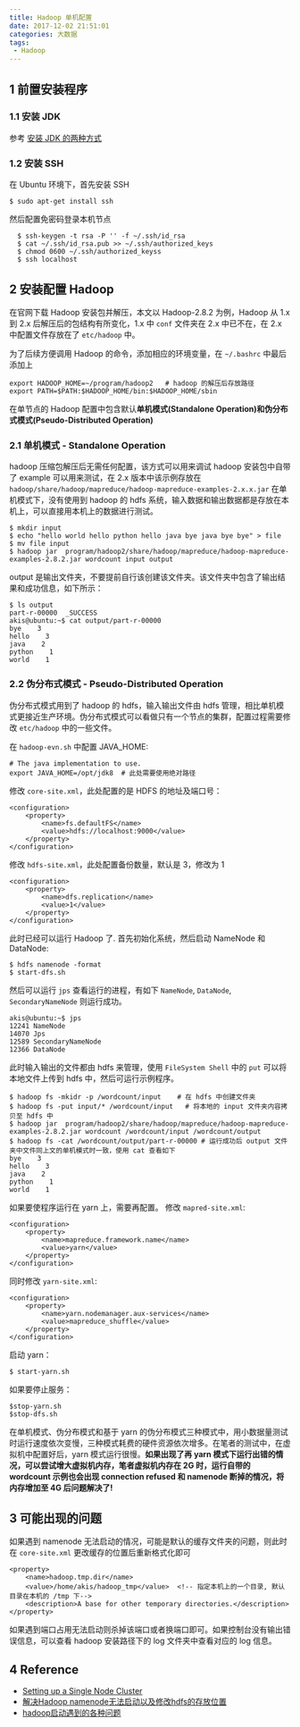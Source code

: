 ```yaml
---
title: Hadoop 单机配置
date: 2017-12-02 21:51:01
categories: 大数据
tags:
 - Hadoop
---
```



## 1 前置安装程序
### 1.1 安装 JDK
参考 [安装 JDK 的两种方式](https://www.cnblogs.com/a2211009/p/4265225.html)
### 1.2 安装 SSH
在 Ubuntu 环境下，首先安装 SSH
<!-- more -->
```
$ sudo apt-get install ssh
```
然后配置免密码登录本机节点
```
  $ ssh-keygen -t rsa -P '' -f ~/.ssh/id_rsa
  $ cat ~/.ssh/id_rsa.pub >> ~/.ssh/authorized_keys
  $ chmod 0600 ~/.ssh/authorized_keyss
  $ ssh localhost
```

## 2 安装配置 Hadoop
在官网下载 Hadoop 安装包并解压，本文以 Hadoop-2.8.2 为例，Hadoop 从 1.x 到 2.x 后解压后的包结构有所变化，1.x 中 `conf` 文件夹在 2.x 中已不在，在 2.x 中配置文件存放在了 `etc/hadoop` 中。


为了后续方便调用 Hadoop 的命令，添加相应的环境变量，在 `~/.bashrc` 中最后添加上
```
export HADOOP_HOME=~/program/hadoop2   # hadoop 的解压后存放路径
export PATH=$PATH:$HADOOP_HOME/bin:$HADOOP_HOME/sbin
```

在单节点的 Hadoop 配置中包含默认**单机模式(Standalone Operation)**和**伪分布式模式(Pseudo-Distributed Operation)**

### 2.1 单机模式 - Standalone Operation
hadoop 压缩包解压后无需任何配置，该方式可以用来调试
hadoop 安装包中自带了 example 可以用来测试，在 2.x 版本中该示例存放在 `hadoop/share/hadoop/mapreduce/hadoop-mapreduce-examples-2.x.x.jar`
在单机模式下，没有使用到 hadoop 的 hdfs 系统，输入数据和输出数据都是存放在本机上，可以直接用本机上的数据进行测试。
```
$ mkdir input
$ echo "hello world hello python hello java bye java bye bye" > file
$ mv file input 
$ hadoop jar  program/hadoop2/share/hadoop/mapreduce/hadoop-mapreduce-examples-2.8.2.jar wordcount input output
```
output 是输出文件夹，不要提前自行该创建该文件夹。该文件夹中包含了输出结果和成功信息，如下所示：
```
$ ls output
part-r-00000  _SUCCESS
akis@ubuntu:~$ cat output/part-r-00000 
bye    3
hello    3
java    2
python    1
world    1
```

### 2.2 伪分布式模式 - Pseudo-Distributed Operation
伪分布式模式用到了 hadoop 的 hdfs，输入输出文件由 hdfs 管理，相比单机模式更接近生产环境。伪分布式模式可以看做只有一个节点的集群，配置过程需要修改 `etc/hadoop` 中的一些文件。

在 `hadoop-evn.sh` 中配置 JAVA_HOME:
```
# The java implementation to use.
export JAVA_HOME=/opt/jdk8  # 此处需要使用绝对路径
```

修改 `core-site.xml`，此处配置的是 HDFS 的地址及端口号：
```
<configuration>
    <property>
        <name>fs.defaultFS</name>
        <value>hdfs://localhost:9000</value>
    </property>
</configuration>
```

修改 `hdfs-site.xml`，此处配置备份数量，默认是 3，修改为 1
```
<configuration>
    <property>
        <name>dfs.replication</name>
        <value>1</value>
    </property>
</configuration>
```

此时已经可以运行 Hadoop 了.
首先初始化系统，然后启动 NameNode 和 DataNode:
```
$ hdfs namenode -format
$ start-dfs.sh
```

然后可以运行 `jps` 查看运行的进程，有如下 `NameNode`, `DataNode`, `SecondaryNameNode` 则运行成功。
```
akis@ubuntu:~$ jps
12241 NameNode
14070 Jps
12589 SecondaryNameNode
12366 DataNode
```

此时输入输出的文件都由 hdfs 来管理，使用 `FileSystem Shell` 中的 `put` 可以将本地文件上传到 hdfs 中，然后可运行示例程序。
```
$ hadoop fs -mkidr -p /wordcount/input    # 在 hdfs 中创建文件夹
$ hadoop fs -put input/* /wordcount/input   # 将本地的 input 文件夹内容拷贝至 hdfs 中
$ hadoop jar  program/hadoop2/share/hadoop/mapreduce/hadoop-mapreduce-examples-2.8.2.jar wordcount /wordcount/input /wordcount/output
$ hadoop fs -cat /wordcount/output/part-r-00000 # 运行成功后 output 文件夹中文件同上文的单机模式时一致，使用 cat 查看如下
bye    3
hello    3
java    2
python    1
world    1
```

如果要使程序运行在 yarn 上，需要再配置。
修改 `mapred-site.xml`:
```
<configuration>
    <property>
        <name>mapreduce.framework.name</name>
        <value>yarn</value>
    </property>
</configuration>
```

同时修改 `yarn-site.xml`:
```
<configuration>
    <property>
        <name>yarn.nodemanager.aux-services</name>
        <value>mapreduce_shuffle</value>
    </property>
</configuration>
```

启动 yarn：
```
$ start-yarn.sh
```

如果要停止服务：
```
$stop-yarn.sh
$stop-dfs.sh
```

在单机模式、伪分布模式和基于 yarn 的伪分布模式三种模式中，用小数据量测试时运行速度依次变慢，三种模式耗费的硬件资源依次增多。在笔者的测试中，在虚拟机中配置好后，yarn 模式运行很慢。**如果出现了再 yarn 模式下运行出错的情况，可以尝试增大虚拟机内存，笔者虚拟机内存在 2G 时，运行自带的 wordcount 示例也会出现 connection refused 和 namenode 断掉的情况，将内存增加至 4G 后问题解决了!**

## 3 可能出现的问题
如果遇到 namenode 无法启动的情况，可能是默认的缓存文件夹的问题，则此时在 `core-site.xml` 更改缓存的位置后重新格式化即可
```
<property>
    <name>hadoop.tmp.dir</name>
    <value>/home/akis/hadoop_tmp</value>  <!-- 指定本机上的一个目录, 默认目录在本机的 /tmp 下-->
    <description>A base for other temporary directories.</description>
</property>
```

如果遇到端口占用无法启动则杀掉该端口或者换端口即可。如果控制台没有输出错误信息，可以查看 hadoop 安装路径下的 log 文件夹中查看对应的 log 信息。

## 4 Reference
- [Setting up a Single Node Cluster](http://hadoop.apache.org/docs/current/hadoop-project-dist/hadoop-common/SingleCluster.html)
- [解决Hadoop namenode无法启动以及修改hdfs的存放位置](http://blog.csdn.net/scgaliguodong123_/article/details/44498173)
- [hadoop启动遇到的各种问题](https://segmentfault.com/a/1190000006838239)
